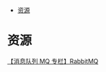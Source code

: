 <!-- TOC -->

- [资源](#资源)

<!-- /TOC -->

# 资源

[【消息队列 MQ 专栏】RabbitMQ](https://mp.weixin.qq.com/s/F2XTL9QFO0P4zNDExMx6Cg)<br>
